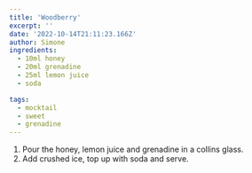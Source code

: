 ```yaml
---
title: 'Woodberry'
excerpt: ''
date: '2022-10-14T21:11:23.166Z'
author: Simone
ingredients:
  - 10ml honey
  - 20ml grenadine
  - 25ml lemon juice
  - soda

tags:
  - mocktail
  - sweet
  - grenadine
---
```


1. Pour the honey, lemon juice and grenadine in a collins glass.
1. Add crushed ice, top up with soda and serve.
